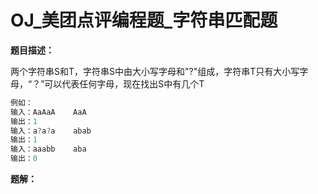 # OJ_美团点评编程题\_字符串匹配题

**题目描述：**

两个字符串S和T，字符串S中由大小写字母和"?"组成，字符串T只有大小写字母，“？”可以代表任何字母，现在找出S中有几个T

~~~C
例如：
输入：AaAaA	AaA
输出：1
输入：a?a?a	abab
输出：1
输入：aaabb	aba
输出：0
~~~

**题解：**

~~~C

~~~



